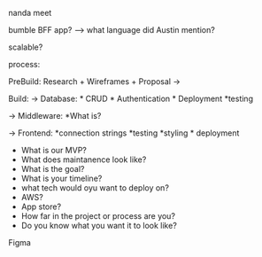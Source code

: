 nanda meet


bumble BFF app? --> what language did Austin mention? 

scalable? 

process: 

PreBuild: 
Research + Wireframes + Proposal -> 


Build: 
-> Database: 
    * CRUD
    * Authentication
    * Deployment
    *testing

-> Middleware: 
    *What is? 

-> Frontend: 
    *connection strings 
    *testing
    *styling
    * deployment

* What is our MVP? 
* What does maintanence look like? 
* What is the goal? 
* What is your timeline? 
* what tech would oyu want to deploy on? 
* AWS? 
* App store? 
* How far in the project or process are you? 
* Do you know what you want it to look like? 

Figma 